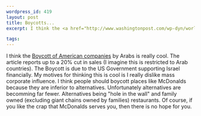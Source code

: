 ```yaml
--- 
wordpress_id: 419
layout: post
title: Boycotts...
excerpt: I think the <a href="http://www.washingtonpost.com/wp-dyn/world/issues/mideastpeace/A26024-2001Feb4.html"> Boycott of American companies</a> by Arabs is really cool.  The article reports up to a 20% cut in sales (I imagine this is restricted to Arab countries).  The Boycott is due to the US Government supporting Israel financially.  My motives for thinking this is cool is I really dislike mass corporate influence.  I think people should boycott places like McDonalds because they are inferior to alternatives.  Unfortunately alternatives are becomming far fewer.  Alternatives being "hole in the wall" and family owned (excluding giant chains owned by families) restaurants.  Of course, if you like the crap that McDonalds serves you, then there is no hope for you.

tags: 
---
```


I think the <a href="http://www.washingtonpost.com/wp-dyn/world/issues/mideastpeace/A26024-2001Feb4.html"> Boycott of American companies</a> by Arabs is really cool.  The article reports up to a 20% cut in sales (I imagine this is restricted to Arab countries).  The Boycott is due to the US Government supporting Israel financially.  My motives for thinking this is cool is I really dislike mass corporate influence.  I think people should boycott places like McDonalds because they are inferior to alternatives.  Unfortunately alternatives are becomming far fewer.  Alternatives being "hole in the wall" and family owned (excluding giant chains owned by families) restaurants.  Of course, if you like the crap that McDonalds serves you, then there is no hope for you.
